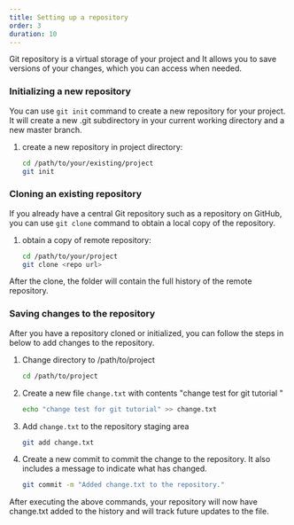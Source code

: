 ```yaml
---
title: Setting up a repository
order: 3
duration: 10
---
```


Git repository is a virtual storage of your project and It allows you to save versions of your changes, which you can access when needed.

### Initializing a new repository

You can use `git init` command to create a new repository for your project. It will create a new .git subdirectory in your current working directory and a new master branch.

1. create a new repository in project directory:

    ```bash
    cd /path/to/your/existing/project
    git init
    ```

### Cloning an existing repository
If you already have a central Git repository such as a repository on GitHub, you can use `git clone` command to obtain a local copy of the repository. 

1. obtain a copy of remote repository:

    ```bash
    cd /path/to/your/project
    git clone <repo url>
    ```

After the clone, the folder will contain the full history of the remote repository.

### Saving changes to the repository
After you have a repository cloned or initialized, you can follow the steps in below to add changes to the repository.

1. Change directory to /path/to/project

    ```bash
    cd /path/to/project
    ```

2. Create a new file `change.txt` with contents "change test for git tutorial "

    ```bash
    echo "change test for git tutorial" >> change.txt
    ```

3. Add `change.txt` to the repository staging area

    ```bash
    git add change.txt
    ```

4. Create a new commit to commit the change to the repository. It also includes a message to indicate what has changed.

    ```bash
    git commit -m "Added change.txt to the repository."
    ```

After executing the above commands, your repository will now have change.txt added to the history and will track future updates to the file.